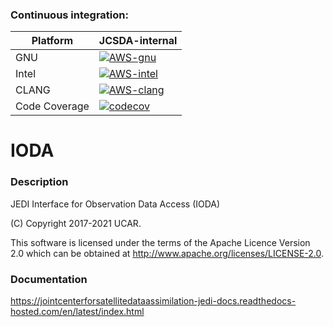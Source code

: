 
### Continuous integration:
| Platform      |  JCSDA-internal|
| ------------- | -------------  |
| GNU           | [![AWS-gnu](https://codebuild.us-east-1.amazonaws.com/badges?uuid=eyJlbmNyeXB0ZWREYXRhIjoiYlhYM2prK1BLdmR2Sld2c3lnUlhqTkVXOTZFQjZSWUVJaG1DTHkwRzRoNEpSUnZPWm1aY1pGTjVleXAvbGJEeWxtdU9IbTUvSzAwRHBxQ1hsa09vK0hJPSIsIml2UGFyYW1ldGVyU3BlYyI6IkR3dmwwRkUwcXZYS1lrS0giLCJtYXRlcmlhbFNldFNlcmlhbCI6MX0%3D&branch=develop)](https://console.aws.amazon.com/codesuite/codebuild/469205354006/projects/ioda-internal-gnu/history) | 
| Intel         | [![AWS-intel](https://codebuild.us-east-1.amazonaws.com/badges?uuid=eyJlbmNyeXB0ZWREYXRhIjoibHJZMHhMQzRyTlRjS2ZDdlFBM0pZQ3RTZm1FODFRNlhRTWU1dmlmamlFOHpoVWZlVFM3VXVXNUtkN3BVY213MkFxMis2MWp1VUtHZkRoa3luWis4RHo4PSIsIml2UGFyYW1ldGVyU3BlYyI6InlodCtheXdJYjljY0VIY2YiLCJtYXRlcmlhbFNldFNlcmlhbCI6MX0%3D&branch=develop)](https://console.aws.amazon.com/codesuite/codebuild/469205354006/projects/ioda-internal-intel/history) | 
| CLANG         | [![AWS-clang](https://codebuild.us-east-1.amazonaws.com/badges?uuid=eyJlbmNyeXB0ZWREYXRhIjoicGIyaHlBaFJVRzd2dm0yN1NUd0oxckN1NmFGUlJndnZOMEYzRTJBU3JkcVVpc1ZZbGR4Vmcxbk81dHdjSlhSYi81Z202V096QlA5SEJEWTU5cUlFd1hNPSIsIml2UGFyYW1ldGVyU3BlYyI6IjFnV0xYbk9DeGJuZGhoQ1kiLCJtYXRlcmlhbFNldFNlcmlhbCI6MX0%3D&branch=develop)](https://console.aws.amazon.com/codesuite/codebuild/469205354006/projects/ioda-internal-clang/history) | 
| Code Coverage | [![codecov](https://codecov.io/gh/JCSDA-internal/ioda/branch/develop/graph/badge.svg?token=3SBRWSSXED)](https://codecov.io/gh/JCSDA-internal/ioda) |


# IODA

### Description

JEDI Interface for Observation Data Access (IODA)

(C) Copyright 2017-2021 UCAR.

This software is licensed under the terms of the Apache Licence Version 2.0
which can be obtained at http://www.apache.org/licenses/LICENSE-2.0.

### Documentation

https://jointcenterforsatellitedataassimilation-jedi-docs.readthedocs-hosted.com/en/latest/index.html
